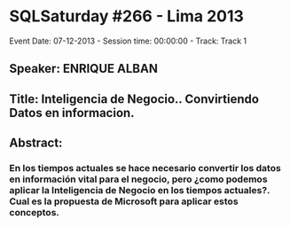 # SQLSaturday #266 - Lima 2013
Event Date: 07-12-2013 - Session time: 00:00:00 - Track: Track 1
## Speaker: ENRIQUE ALBAN
## Title: Inteligencia de Negocio.. Convirtiendo Datos en informacion.
## Abstract:
### En los tiempos actuales se hace necesario convertir los datos en información vital para el negocio, pero ¿como podemos aplicar la Inteligencia de Negocio en los tiempos actuales?. Cual es la propuesta de Microsoft para aplicar estos conceptos.

